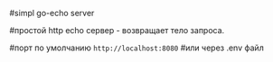 #simpl go-echo server

#простой http echo сервер - возвращает тело запроса.

#порт по умолчанию ```http://localhost:8080```
#или через .env файл
